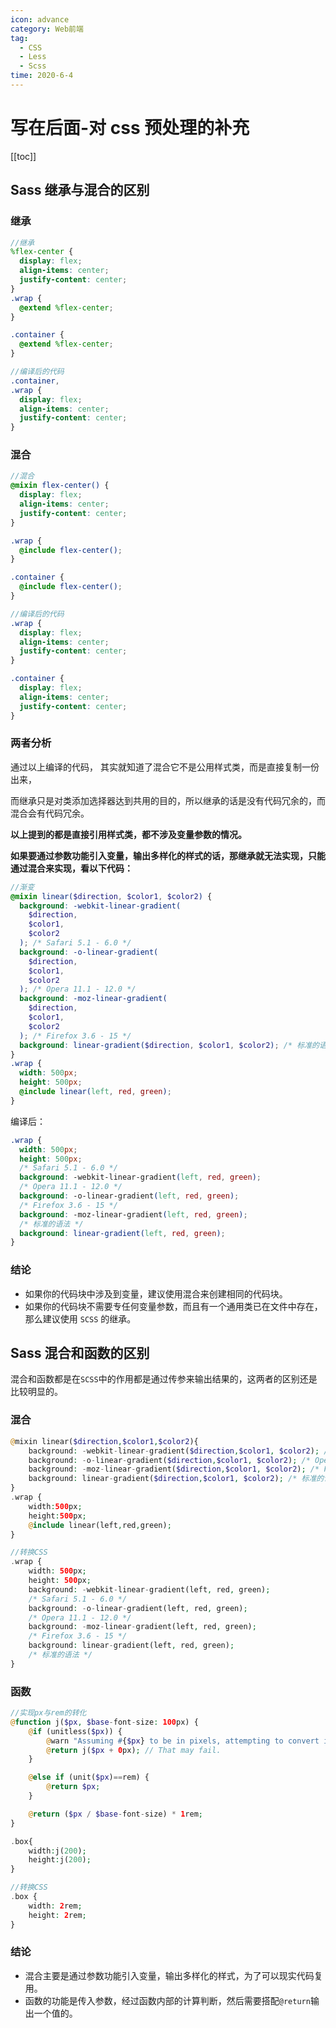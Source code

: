 ```yaml
---
icon: advance
category: Web前端
tag: 
  - CSS
  - Less
  - Scss
time: 2020-6-4
---
```


# 写在后面-对 css 预处理的补充

[[toc]]

## Sass 继承与混合的区别

### 继承

```scss
//继承
%flex-center {
  display: flex;
  align-items: center;
  justify-content: center;
}
.wrap {
  @extend %flex-center;
}

.container {
  @extend %flex-center;
}

//编译后的代码
.container,
.wrap {
  display: flex;
  align-items: center;
  justify-content: center;
}
```

### 混合

```scss
//混合
@mixin flex-center() {
  display: flex;
  align-items: center;
  justify-content: center;
}

.wrap {
  @include flex-center();
}

.container {
  @include flex-center();
}

//编译后的代码
.wrap {
  display: flex;
  align-items: center;
  justify-content: center;
}

.container {
  display: flex;
  align-items: center;
  justify-content: center;
}
```

### 两者分析

通过以上编译的代码， 其实就知道了混合它不是公用样式类，而是直接复制一份出来，

而继承只是对类添加选择器达到共用的目的，所以继承的话是没有代码冗余的，而混合会有代码冗余。

**以上提到的都是直接引用样式类，都不涉及变量参数的情况。**

**如果要通过参数功能引入变量，输出多样化的样式的话，那继承就无法实现，只能通过混合来实现，看以下代码：**

```scss
//渐变
@mixin linear($direction, $color1, $color2) {
  background: -webkit-linear-gradient(
    $direction,
    $color1,
    $color2
  ); /* Safari 5.1 - 6.0 */
  background: -o-linear-gradient(
    $direction,
    $color1,
    $color2
  ); /* Opera 11.1 - 12.0 */
  background: -moz-linear-gradient(
    $direction,
    $color1,
    $color2
  ); /* Firefox 3.6 - 15 */
  background: linear-gradient($direction, $color1, $color2); /* 标准的语法 */
}
.wrap {
  width: 500px;
  height: 500px;
  @include linear(left, red, green);
}
```

编译后：

```css
.wrap {
  width: 500px;
  height: 500px;
  /* Safari 5.1 - 6.0 */
  background: -webkit-linear-gradient(left, red, green);
  /* Opera 11.1 - 12.0 */
  background: -o-linear-gradient(left, red, green);
  /* Firefox 3.6 - 15 */
  background: -moz-linear-gradient(left, red, green);
  /* 标准的语法 */
  background: linear-gradient(left, red, green);
}
```

### 结论

- 如果你的代码块中涉及到变量，建议使用混合来创建相同的代码块。
- 如果你的代码块不需要专任何变量参数，而且有一个通用类已在文件中存在，那么建议使用 `SCSS` 的继承。

## Sass 混合和函数的区别

混合和函数都是在`SCSS`中的作用都是通过传参来输出结果的，这两者的区别还是比较明显的。

### 混合

```php
@mixin linear($direction,$color1,$color2){
    background: -webkit-linear-gradient($direction,$color1, $color2); /* Safari 5.1 - 6.0 */
    background: -o-linear-gradient($direction,$color1, $color2); /* Opera 11.1 - 12.0 */
    background: -moz-linear-gradient($direction,$color1, $color2); /* Firefox 3.6 - 15 */
    background: linear-gradient($direction,$color1, $color2); /* 标准的语法 */
}
.wrap {
    width:500px;
    height:500px;
    @include linear(left,red,green);
}

//转换CSS
.wrap {
    width: 500px;
    height: 500px;
    background: -webkit-linear-gradient(left, red, green);
    /* Safari 5.1 - 6.0 */
    background: -o-linear-gradient(left, red, green);
    /* Opera 11.1 - 12.0 */
    background: -moz-linear-gradient(left, red, green);
    /* Firefox 3.6 - 15 */
    background: linear-gradient(left, red, green);
    /* 标准的语法 */
}
```

### 函数

```php
//实现px与rem的转化
@function j($px, $base-font-size: 100px) {
    @if (unitless($px)) {
        @warn "Assuming #{$px} to be in pixels, attempting to convert it into pixels for you";
        @return j($px + 0px); // That may fail.
    }

    @else if (unit($px)==rem) {
        @return $px;
    }

    @return ($px / $base-font-size) * 1rem;
}

.box{
    width:j(200);
    height:j(200);
}

//转换CSS
.box {
    width: 2rem;
    height: 2rem;
}
```

### 结论

- 混合主要是通过参数功能引入变量，输出多样化的样式，为了可以现实代码复用。
- 函数的功能是传入参数，经过函数内部的计算判断，然后需要搭配`@return`输出一个值的。
